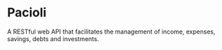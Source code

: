 # Pacioli
A RESTful web API that facilitates the management of income, expenses, savings, debts and investments.

